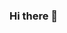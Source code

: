 ### Hi there 👋

<!--
**gaialoc/gaialoc** is a ✨ _special_ ✨ repository because its `README.md` (this file) appears on your GitHub profile.

Here are some ideas to get you started:

- 🔭 I’m currently working on 
  Learning Data Science
- 🌱 I’m currently learning 
  Data Science, Python, programming video games,
- 👯 I’m looking to collaborate on
  Everything my knowledge let me
- 🤔 I’m looking for help with ...
- 💬 Ask me about ...
  anything you want
- 📫 How to reach me: ...
- 😄 Pronouns: ...
- ⚡ Fun fact: ...
-->

